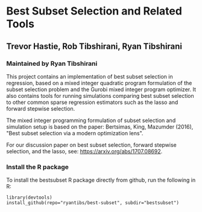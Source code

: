 # Best Subset Selection and Related Tools
## Trevor Hastie, Rob Tibshirani, Ryan Tibshirani
### Maintained by Ryan Tibshirani

This project contains an implementation of best subset selection in
regression, based on a mixed integer quadratic program formulation of
the subset selection problem and the Gurobi mixed integer program 
optimizer. It also contains tools for running simulations comparing
best subset selection to other common sparse regression estimators
such as the lasso and forward stepwise selection.

The mixed integer programming formulation of subset selection and
simulation setup is based on the paper: Bertsimas, King, Mazumder
(2016), "Best subset selection via a modern optimization lens".

For our discussion paper on best subset selection, forward stepwise selection,
and the lasso, see: https://arxiv.org/abs/1707.08692.

### Install the R package

To install the bestsubset R package directly from github, run the
following in R: 

```{r}
library(devtools)
install_github(repo="ryantibs/best-subset", subdir="bestsubset")
```
